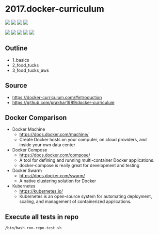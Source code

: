 # 2017.docker-curriculum

![](https://img.shields.io/badge/language-bash-blue)
![](https://img.shields.io/badge/technology-docker-blue)
![](https://img.shields.io/badge/development%20year-2020-orange)
![](https://img.shields.io/badge/contributor-shijian%20su-purple)

![](https://img.shields.io/github/languages/top/shijiansu/2017.docker-curriculum)
![](https://img.shields.io/github/languages/count/shijiansu/2017.docker-curriculum)
![](https://img.shields.io/github/languages/code-size/shijiansu/2017.docker-curriculum)
![](https://img.shields.io/github/repo-size/shijiansu/2017.docker-curriculum)
![](https://img.shields.io/github/last-commit/shijiansu/2017.docker-curriculum?color=red)

## Outline

- 1_basics
- 2_food_tucks
- 3_food_tucks_aws

## Source

- https://docker-curriculum.com/#introduction
- https://github.com/prakhar1989/docker-curriculum

## Docker Comparison

- Docker Machine
  - https://docs.docker.com/machine/
  - Create Docker hosts on your computer, on cloud providers, and inside your own data center
- Docker Compose
  - https://docs.docker.com/compose/
  - A tool for defining and running multi-container Docker applications.
  - docker-compose is really great for development and testing.
- Docker Swarm
  - https://docs.docker.com/swarm/
  - A native clustering solution for Docker
- Kubernetes
  - https://kubernetes.io/
  - Kubernetes is an open-source system for automating deployment, scaling, and management of containerized applications.

## Execute all tests in repo

`/bin/bash run-repo-test.sh`
